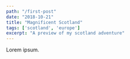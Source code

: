 ```yaml
---
path: "/first-post"
date: "2018-10-21"
title: "Magnificent Scotland"
tags: ['scotland', 'europe']
excerpt: "A preview of my scotland adventure"
---
```


Lorem ipsum.
